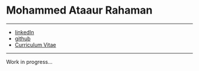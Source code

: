 # Mohammed Ataaur Rahaman 
---
- [linkedIn](https://www.linkedin.com/in/ataago)
- [github](https://www.github.com/ataago)
- [Curriculum Vitae](cv.pdf)

---
Work in progress...
